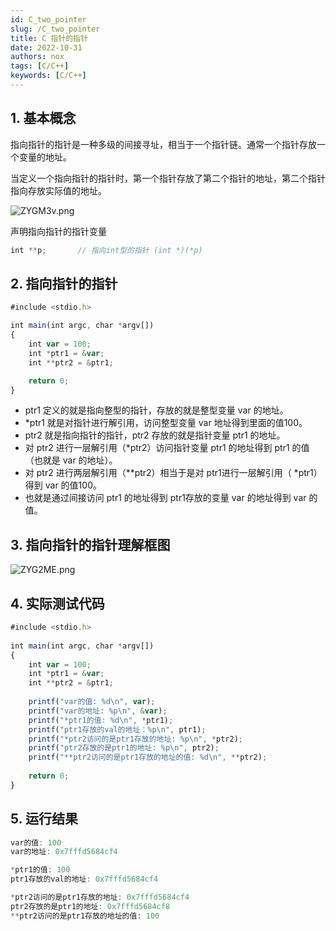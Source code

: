 ```yaml
---
id: C_two_pointer
slug: /C_two_pointer
title: C 指针的指针
date: 2022-10-31
authors: nox
tags: [C/C++]
keywords: [C/C++]
---
```


<!-- truncate -->

## 1. 基本概念

指向指针的指针是一种多级的间接寻址，相当于一个指针链。通常一个指针存放一个变量的地址。

当定义一个指向指针的指针时，第一个指针存放了第二个指针的地址，第二个指针指向存放实际值的地址。

 ![ZYGM3v.png](https://www.helloimg.com/images/2022/10/31/ZYGM3v.png)

声明指向指针的指针变量

```js
int **p;       // 指向int型的指针 (int *)(*p)
```

## 2. 指向指针的指针

```js
#include <stdio.h>

int main(int argc, char *argv[])
{
    int var = 100;
    int *ptr1 = &var;
    int **ptr2 = &ptr1;

    return 0;
}
```

+ ptr1 定义的就是指向整型的指针，存放的就是整型变量 var 的地址。
+ *ptr1 就是对指针进行解引用，访问整型变量 var 地址得到里面的值100。
+ ptr2 就是指向指针的指针，ptr2 存放的就是指针变量 ptr1 的地址。
+ 对 ptr2 进行一层解引用（*ptr2）访问指针变量 ptr1 的地址得到 ptr1 的值（也就是 var 的地址）。
+ 对 ptr2 进行两层解引用（**ptr2）相当于是对 ptr1进行一层解引用（ *ptr1）得到 var 的值100。
+ 也就是通过间接访问 ptr1 的地址得到 ptr1存放的变量 var 的地址得到 var 的值。

## 3. 指向指针的指针理解框图

![ZYG2ME.png](https://www.helloimg.com/images/2022/10/31/ZYG2ME.png)

## 4. 实际测试代码

```js
#include <stdio.h>
 
int main(int argc, char *argv[])
{
	int var = 100;
	int *ptr1 = &var;
	int **ptr2 = &ptr1; 
	
    printf("var的值: %d\n", var);
	printf("var的地址: %p\n", &var);
    printf("*ptr1的值: %d\n", *ptr1);
	printf("ptr1存放的val的地址：%p\n", ptr1);
	printf("*ptr2访问的是ptr1存放的地址: %p\n", *ptr2);
	printf("ptr2存放的是ptr1的地址: %p\n", ptr2);
	printf("**ptr2访问的是ptr1存放的地址的值: %d\n", **ptr2);
  
	return 0;
}
```

## 5. 运行结果

```js
var的值: 100
var的地址: 0x7fffd5684cf4

*ptr1的值: 100
ptr1存放的val的地址: 0x7fffd5684cf4

*ptr2访问的是ptr1存放的地址: 0x7fffd5684cf4
ptr2存放的是ptr1的地址: 0x7fffd5684cf8
**ptr2访问的是ptr1存放的地址的值: 100
```

